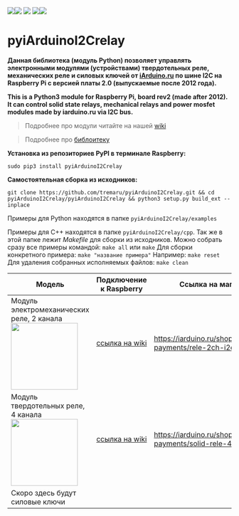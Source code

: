 [![](https://iarduino.ru/img/logo.svg)](https://iarduino.ru)[![](https://wiki.iarduino.ru/img/git-shop.svg?3)](https://iarduino.ru) [![](https://wiki.iarduino.ru/img/git-wiki.svg?2)](https://wiki.iarduino.ru) [![](https://wiki.iarduino.ru/img/git-lesson.svg?2)](https://lesson.iarduino.ru)[![](https://wiki.iarduino.ru/img/git-forum.svg?2)](http://forum.trema.ru)

# pyiArduinoI2Crelay

**Данная библиотека (модуль Python) позволяет управлять электронными модулями (устройствами) твердотельных реле, механических реле и силовых ключей от [iArduino.ru](https://iarduino.ru) по шине I2C на Raspberry Pi c версией платы 2.0 (выпускаемые после 2012 года).**


**This is a Python3 module for Raspberry Pi, board rev2 (made after 2012). It can control solid state relays, mechanical relays and power mosfet modules made by iarduino.ru via I2C bus.**

> Подробнее про модули читайте на нашей [wiki](https://wiki.iarduino.ru)

> Подробнее про [библоитеку](https://iarduino.ru/file/514.html)

**Установка из репозиториев PyPI в терминале Raspberry:**

`sudo pip3 install pyiArduinoI2Crelay`

**Самостоятельная сборка из исходников:**

`git clone https://github.com/tremaru/pyiArduinoI2Crelay.git && cd pyiArduinoI2Crelay/pyiArduinoI2Crelay && python3 setup.py build_ext --inplace`

Примеры для Python находятся в папке `pyiArduinoI2Crelay/examples`


Примеры для С++ находятся в папке `pyiArduinoI2Crelay/cpp`. Так же в этой папке лежит *Makefile* для сборки
из исходников. Можно собрать сразу все примеры командой:
`make all` или `make`
Для сборки конкретного примера: `make "название примера"`
Например:
`make reset`
Для удаления собранных исполняемых файлов:
`make clean`

| Модель | Подключение к Raspberry| Ссылка на магазин |
|--|--|--|
| Модуль электромеханических реле, 2 канала <img src="https://wiki.iarduino.ru/img/resources/1157/1157.svg" width="150px"></img>| [ссылка на wiki](https://wiki.iarduino.ru/page/rele-2ch-i2c-raspberry/) | https://iarduino.ru/shop/Expansion-payments/rele-2ch-i2c.html |
| Модуль твердотельных реле, 4 канала <img src="https://wiki.iarduino.ru/img/resources/1158/1158.svg" width="150px"></img>| [ссылка на wiki](https://wiki.iarduino.ru/page/solid-rele-4ch-i2c-raspberry/) | https://iarduino.ru/shop/Expansion-payments/solid-rele-4ch-i2c.html |
| Скоро здесь будут силовые ключи |  |

